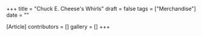 +++
title = "Chuck E. Cheese's Whirls"
draft = false
tags = ["Merchandise"]
date = ""

[Article]
contributors = []
gallery = []
+++